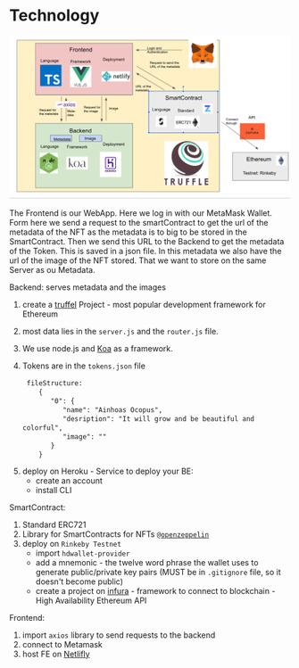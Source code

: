 # Technology

![architecture](./../assets/architecture.png 'architecture')

The Frontend is our WebApp. Here we log in with our MetaMask Wallet. Form here we send a request to the smartContract to get the url of the metadata of the NFT as the metadata is to big to be stored in the SmartContract.
Then we send this URL to the Backend to get the metadata of the Token. This is saved in a json file. In this metadata we also have the url of the image of the NFT stored. That we want to store on the same Server as ou Metadata.

Backend: serves metadata and the images

1.  create a [truffel](https://www.trufflesuite.com/truffle) Project - most popular development framework for Ethereum

2.  most data lies in the `server.js` and the `router.js` file.
3.  We use node.js and [Koa](https://koajs.com) as a framework.

4.  Tokens are in the `tokens.json` file

         fileStructure:
            {
               "0": {
                  "name": "Ainhoas Ocopus",
                  "desription": "It will grow and be beautiful and colorful",
                  "image": ""
               }
            }

5) deploy on Heroku - Service to deploy your BE:
   - create an account
   - install CLI

SmartContract:

1. Standard ERC721
2. Library for SmartContracts for NFTs [`@openzeppelin`](https://openzeppelin.com)
3. deploy on `Rinkeby Testnet`
   - import `hdwallet-provider`
   - add a mnemonic - the twelve word phrase the wallet uses to generate public/private key pairs (MUST be in `.gitignore` file, so it doesn't become public)
   - create a project on [infura](https://infura.io) - framework to connect to blockchain - High Availability Ethereum API

Frontend:

1. import `axios` library to send requests to the backend
2. connect to Metamask
3. host FE on [Netlifly](https://app.netlify.com/drop)

